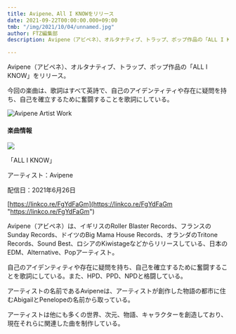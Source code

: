 ```yaml
---
title: Avipene、All I KNOWをリリース
date: 2021-09-22T00:00:00.000+09:00
tmb: "/img/2021/10/04/unnamed.jpg"
author: FTZ編集部
description: Avipene（アビペネ）、オルタナティブ、トラップ、ポップ作品の「ALL I KNOW」をリリース。

---
```

Avipene（アビペネ）、オルタナティブ、トラップ、ポップ作品の「ALL I KNOW」をリリース。

今回の楽曲は、歌詞はすべて英詩で、自己のアイデンティティや存在に疑問を持ち、自己を確立するために奮闘することを歌詞にしている。

![Avipene Artist Work](/img/2021/10/04/unnamed.jpg)

#### 楽曲情報

![](/img/2021/10/04/ダウンロード.jpeg)

「ALL I KNOW」

アーティスト：Avipene

配信日：2021年6月26日

[https://linkco.re/FgYdFaGm](https://linkco.re/FgYdFaGm "https://linkco.re/FgYdFaGm")

Avipene（アビペネ）は、イギリスのRoller Blaster Records、フランスのSunday Records、ドイツのBig Mama House Records、オランダのTritone Records、Sound Best、ロシアのKiwistageなどからリリースしている、日本のEDM、Alternative、Popアーティスト。

自己のアイデンティティや存在に疑問を持ち、自己を確立するために奮闘することを歌詞にしている。また、HPD、PPD、NPDと格闘している。

アーティストの名前であるAvipeneは、アーティストが創作した物語の都市に住むAbigailとPenelopeの名前から取っている。

アーティストは他にも多くの世界、次元、物語、キャラクターを創造しており、現在それらに関連した曲を制作している。